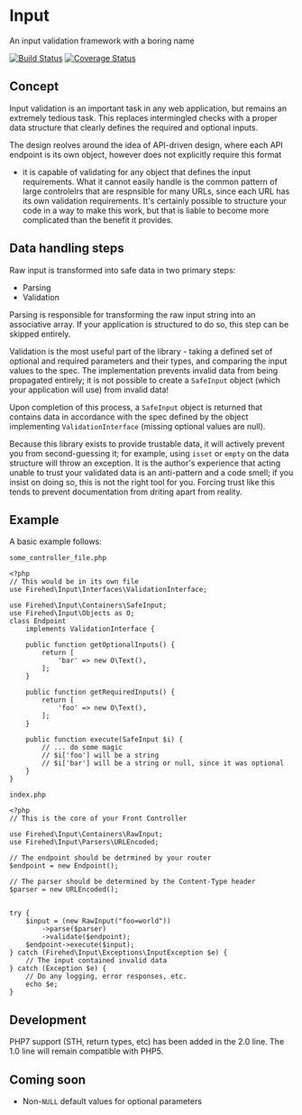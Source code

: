 Input
=====
An input validation framework with a boring name

[![Build Status](https://travis-ci.org/Firehed/input.svg?branch=master)](https://travis-ci.org/Firehed/input)
[![Coverage Status](https://coveralls.io/repos/github/Firehed/input/badge.svg?branch=master)](https://coveralls.io/github/Firehed/input?branch=master)

Concept
-----
Input validation is an important task in any web application, but remains an
extremely tedious task.  This replaces intermingled checks with a proper data
structure that clearly defines the required and optional inputs.

The design reolves around the idea of API-driven design, where each API
endpoint is its own object, however does not explicitly require this format
- it is capable of validating for any object that defines the input
requirements. What it cannot easily handle is the common pattern of large
controlelrs that are respnsible for many URLs, since each URL has its own
validation requirements. It's certainly possible to structure your code in
a way to make this work, but that is liable to become more complicated than the
benefit it provides.


Data handling steps
-----
Raw input is transformed into safe data in two primary steps:

* Parsing
* Validation

Parsing is responsible for transforming the raw input string into an associative
array. If your application is structured to do so, this step can be skipped
entirely.

Validation is the most useful part of the library - taking a defined set of
optional and required parameters and their types, and comparing the input
values to the spec. The implementation prevents invalid data from being
propagated entirely; it is not possible to create a `SafeInput` object (which
your application will use) from invalid data!

Upon completion of this process, a `SafeInput` object is returned that contains
data in accordance with the spec defined by the object implementing
`ValidationInterface` (missing optional values are null).

Because this library exists to provide trustable data, it will actively prevent
you from second-guessing it; for example, using `isset` or `empty` on the data
structure will throw an exception. It is the author's experience that acting
unable to trust your validated data is an anti-pattern and a code smell; if you
insist on doing so, this is not the right tool for you. Forcing trust like this
tends to prevent documentation from driting apart from reality.

Example
-----

A basic example follows:

`some_controller_file.php`

    <?php
    // This would be in its own file
    use Firehed\Input\Interfaces\ValidationInterface;

    use Firehed\Input\Containers\SafeInput;
    use Firehed\Input\Objects as O;
    class Endpoint
        implements ValidationInterface {

        public function getOptionalInputs() {
            return [
                'bar' => new O\Text(),
            ];
        }

        public function getRequiredInputs() {
            return [
                'foo' => new O\Text(),
            ];
        }

        public function execute(SafeInput $i) {
            // ... do some magic
            // $i['foo'] will be a string
            // $i['bar'] will be a string or null, since it was optional
        }
    }

`index.php`

    <?php
    // This is the core of your Front Controller

    use Firehed\Input\Containers\RawInput;
    use Firehed\Input\Parsers\URLEncoded;

    // The endpoint should be detrmined by your router
    $endpoint = new Endpoint();

    // The parser should be determined by the Content-Type header
    $parser = new URLEncoded();


    try {
        $input = (new RawInput("foo=world"))
            ->parse($parser)
            ->validate($endpoint);
        $endpoint->execute($input);
    } catch (Firehed\Input\Exceptions\InputException $e) {
        // The input contained invalid data
    } catch (Exception $e) {
        // Do any logging, error responses, etc.
        echo $e;
    }

Development
-----
PHP7 support (STH, return types, etc) has been added in the 2.0 line. The 1.0 line will remain compatible with PHP5.


Coming soon
-----

* Non-`NULL` default values for optional parameters
